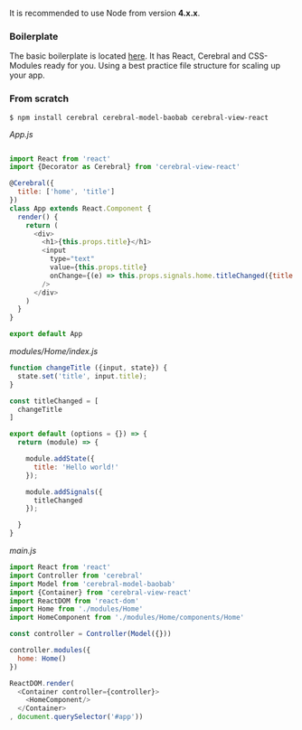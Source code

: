 It is recommended to use Node from version **4.x.x**.

### Boilerplate
The basic boilerplate is located [here](https://github.com/cerebral/cerebral-boilerplate). It has React, Cerebral and CSS-Modules ready for you. Using a best practice file structure for scaling up your app.


### From scratch
`$ npm install cerebral cerebral-model-baobab cerebral-view-react`

*App.js*
```javascript

import React from 'react'
import {Decorator as Cerebral} from 'cerebral-view-react'

@Cerebral({
  title: ['home', 'title']
})
class App extends React.Component {
  render() {
    return (
      <div>
        <h1>{this.props.title}</h1>
        <input
          type="text"
          value={this.props.title}
          onChange={(e) => this.props.signals.home.titleChanged({title: e.target.value})}
        />
      </div>
    )
  }
}

export default App
```

*modules/Home/index.js*
```javascript
function changeTitle ({input, state}) {
  state.set('title', input.title);
}

const titleChanged = [
  changeTitle
]

export default (options = {}) => {
  return (module) => {

    module.addState({
      title: 'Hello world!'
    });

    module.addSignals({
      titleChanged
    });  

  }
}
```

*main.js*
```javascript
import React from 'react'
import Controller from 'cerebral'
import Model from 'cerebral-model-baobab'
import {Container} from 'cerebral-view-react'
import ReactDOM from 'react-dom'
import Home from './modules/Home'
import HomeComponent from './modules/Home/components/Home'

const controller = Controller(Model({}))

controller.modules({
  home: Home()
})

ReactDOM.render(
  <Container controller={controller}>
    <HomeComponent/>
  </Container>
, document.querySelector('#app'))
```
